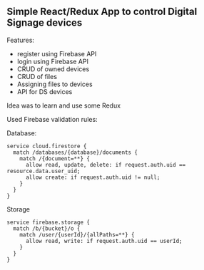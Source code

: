 ## Simple React/Redux App to control Digital Signage devices

Features:
- register using Firebase API
- login using Firebase API
- CRUD of owned devices
- CRUD of files
- Assigning files to devices
- API for DS devices

Idea was to learn and use some Redux

Used Firebase validation rules:

Database:
```
service cloud.firestore {
  match /databases/{database}/documents {
    match /{document=**} {
      allow read, update, delete: if request.auth.uid == resource.data.user_uid;
      allow create: if request.auth.uid != null;
    }
  }
}
```

Storage
```
service firebase.storage {
  match /b/{bucket}/o {    
    match /user/{userId}/{allPaths=**} {
      allow read, write: if request.auth.uid == userId;
    }
  }
}
```



